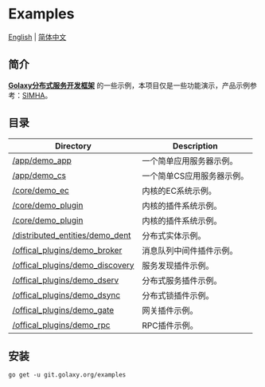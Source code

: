 # Examples
[English](./README.md) | [简体中文](./README.zh_CN.md)

## 简介
[**Golaxy分布式服务开发框架**](https://github.com/pangdogs/framework) 的一些示例，本项目仅是一些功能演示，产品示例参考：[SIMHA](https://github.com/pangdogs/simha)。

## 目录
| Directory | Description |
| --------- | ----------- |
| [/app/demo_app](https://github.com/pangdogs/examples/tree/main/app/demo_app) | 一个简单应用服务器示例。 |
| [/app/demo_cs](https://github.com/pangdogs/examples/tree/main/app/demo_cs) | 一个简单CS应用服务器示例。 |
| [/core/demo_ec](https://github.com/pangdogs/examples/tree/main/core/demo_ec) | 内核的EC系统示例。 |
| [/core/demo_plugin](https://github.com/pangdogs/examples/tree/main/core/demo_plugin) | 内核的插件系统示例。 |
| [/core/demo_plugin](https://github.com/pangdogs/examples/tree/main/core/demo_plugin) | 内核的插件系统示例。 |
| [/distributed_entities/demo_dent](https://github.com/pangdogs/examples/tree/main/distributed_entities/demo_dent) | 分布式实体示例。 |
| [/offical_plugins/demo_broker](https://github.com/pangdogs/examples/tree/main/offical_plugins/demo_broker) | 消息队列中间件插件示例。 |
| [/offical_plugins/demo_discovery](https://github.com/pangdogs/examples/tree/main/offical_plugins/demo_discovery) | 服务发现插件示例。 |
| [/offical_plugins/demo_dserv](https://github.com/pangdogs/examples/tree/main/offical_plugins/demo_dserv) | 分布式服务插件示例。 |
| [/offical_plugins/demo_dsync](https://github.com/pangdogs/examples/tree/main/offical_plugins/demo_dsync) | 分布式锁插件示例。 |
| [/offical_plugins/demo_gate](https://github.com/pangdogs/examples/tree/main/offical_plugins/demo_gate) | 网关插件示例。 |
| [/offical_plugins/demo_rpc](https://github.com/pangdogs/examples/tree/main/offical_plugins/demo_rpc) | RPC插件示例。 |

## 安装
```
go get -u git.golaxy.org/examples
```

